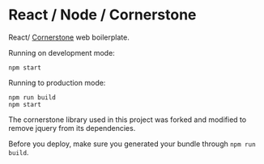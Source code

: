# React / Node / Cornerstone

React/ [Cornerstone](https://github.com/chafey/cornerstone)  web boilerplate.

Running on development mode:
```
npm start
```

Running to production mode:
```
npm run build
npm start
```

The cornerstone library used in this project was forked and modified to remove jquery from its dependencies.

Before you deploy, make sure you generated your bundle through `npm run build`.
